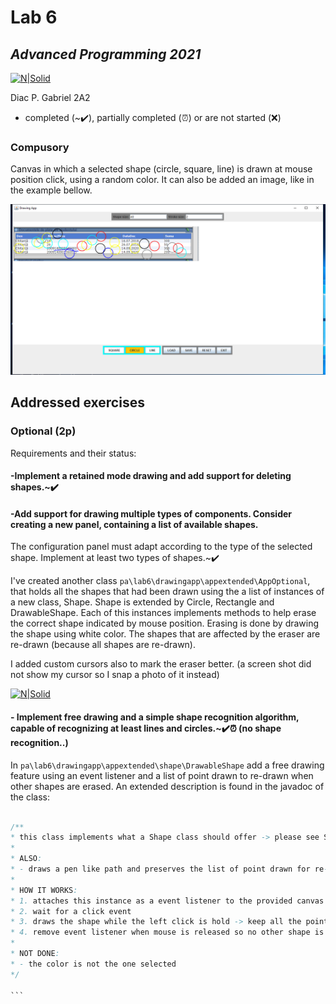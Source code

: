 
# Lab 6
## _Advanced Programming 2021_
[![N|Solid](https://plati-taxe.uaic.ro/img/logo-retina1.png)](https://www.info.uaic.ro/)

Diac P. Gabriel
2A2

- completed (~✔️), partially completed (⏰) or are not started (❌)
  
### Compusory
Canvas in which a selected shape (circle, square, line) is drawn at mouse position click, using a random color. It can also be added an image, like in the example bellow.

[![N|Solid](https://github.com/gabidiac11/programare-avansata/blob/main/PA_6/exemplu.PNG)](https://github.com/gabidiac11/programare-avansata/blob/main/PA_6/exemplu.PNG)


## Addressed exercises 
### Optional (2p) 

Requirements and their status:

 #### -Implement a retained mode drawing and add support for deleting shapes.~✔️ 
 #### -Add support for drawing multiple types of components. Consider creating a new panel, containing a list of available shapes.
The configuration panel must adapt according to the type of the selected shape. Implement at least two types of shapes.~✔️ 

 I've created another class `pa\lab6\drawingapp\appextended\AppOptional`, that holds all the shapes that had been drawn using the a list of instances of a new class, Shape. Shape is extended by Circle, Rectangle and DrawableShape. Each of this instances implements methods to help erase the correct shape indicated by mouse position. Erasing is done by drawing the shape using white color.  The shapes that are affected by the eraser are re-drawn (because all shapes are re-drawn).
 
 
 I added custom cursors also to mark the eraser better. (a screen shot did not show my cursor so I snap a photo of it instead)

[![N|Solid](https://github.com/gabidiac11/programare-avansata/blob/main/PA_6/exemple_cursor.jpg)](https://github.com/gabidiac11/programare-avansata/blob/main/PA_6/exemple_cursor.jpg)



   #### - Implement free drawing and a simple shape recognition algorithm, capable of recognizing at least lines and circles.~✔️⏰ (no shape recognition..)
   
   In `pa\lab6\drawingapp\appextended\shape\DrawableShape` add a free drawing feature using an event listener and a list of point drawn to re-drawn when other shapes are erased. An extended description is found in the javadoc of the class:
   
   ````java
   
   /**
   * this class implements what a Shape class should offer -> please see Shape class wiki comments
   *
   * ALSO:
   * - draws a pen like path and preserves the list of point drawn for re-drawing at need
   *
   * HOW IT WORKS:
   * 1. attaches this instance as a event listener to the provided canvas
   * 2. wait for a click event
   * 3. draws the shape while the left click is hold -> keep all the point drawn
   * 4. remove event listener when mouse is released so no other shape is draw by this instance !!
   *
   * NOT DONE:
   * - the color is not the one selected
   */
 
 ```
